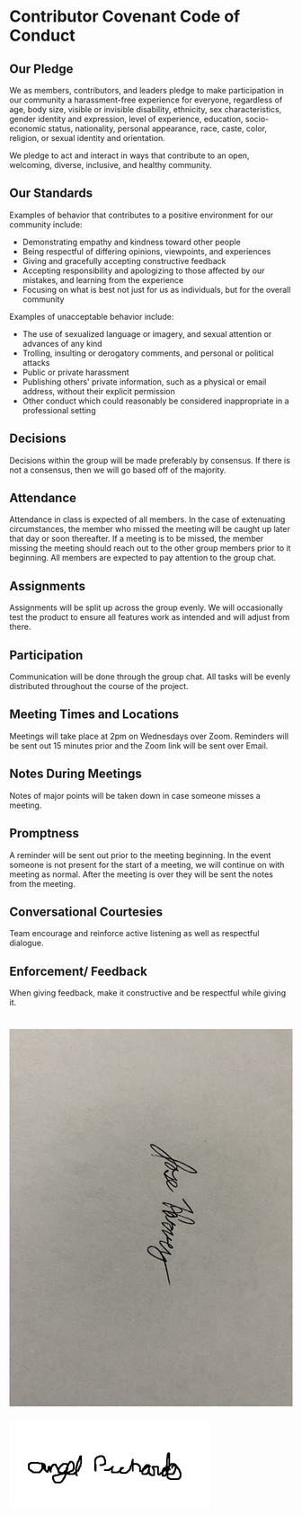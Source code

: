 
# Contributor Covenant Code of Conduct

## Our Pledge

We as members, contributors, and leaders pledge to make participation in our
community a harassment-free experience for everyone, regardless of age, body
size, visible or invisible disability, ethnicity, sex characteristics, gender
identity and expression, level of experience, education, socio-economic status,
nationality, personal appearance, race, caste, color, religion, or sexual
identity and orientation.

We pledge to act and interact in ways that contribute to an open, welcoming,
diverse, inclusive, and healthy community.

## Our Standards

Examples of behavior that contributes to a positive environment for our
community include:

* Demonstrating empathy and kindness toward other people
* Being respectful of differing opinions, viewpoints, and experiences
* Giving and gracefully accepting constructive feedback
* Accepting responsibility and apologizing to those affected by our mistakes,
  and learning from the experience
* Focusing on what is best not just for us as individuals, but for the overall
  community

Examples of unacceptable behavior include:

* The use of sexualized language or imagery, and sexual attention or advances of
  any kind
* Trolling, insulting or derogatory comments, and personal or political attacks
* Public or private harassment
* Publishing others' private information, such as a physical or email address,
  without their explicit permission
* Other conduct which could reasonably be considered inappropriate in a
  professional setting

## Decisions  

Decisions within the group will be made preferably by consensus. If there
is not a consensus, then we will go based off of the majority.

## Attendance

Attendance in class is expected of all members. In the case of extenuating 
circumstances, the member who missed the meeting will be caught up later that 
day or soon thereafter. If a meeting is to be missed, the member missing the meeting 
should reach out to the other group members prior to it beginning. All members are 
expected to pay attention to the group chat.

## Assignments

Assignments will be split up across the group evenly. We will occasionally test the product
to ensure all features work as intended and will adjust from there.

## Participation

Communication will be done through the group chat. All tasks will be evenly distributed 
throughout the course of the project.

## Meeting Times and Locations

Meetings will take place at 2pm on Wednesdays over Zoom. Reminders will be sent out 15 
minutes prior and the Zoom link will be sent over Email.

## Notes During Meetings

Notes of major points will be taken down in case someone misses a meeting. 

## Promptness

A reminder will be sent out prior to the meeting beginning. In the event someone is not present 
for the start of a meeting, we will continue on with meeting as normal. After the meeting is 
over they will be sent the notes from the meeting.

## Conversational Courtesies

Team encourage and reinforce active listening as well as respectful dialogue.

## Enforcement/ Feedback 

When giving feedback, make it constructive and be respectful while giving it.


![Jose Harvey's signature](./src/jose_signature.jpg)
=======
![Angel Pichardo's signature](./src/ap_sign.png)
